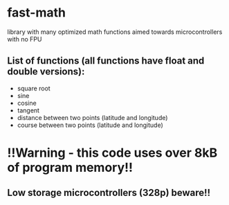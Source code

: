 # fast-math
library with many optimized math functions aimed towards microcontrollers with no FPU

## List of functions (all functions have float and double versions):
* square root
* sine
* cosine
* tangent
* distance between two points (latitude and longitude)
* course between two points (latitude and longitude)
# !!Warning - this code uses over 8kB of program memory!!
## Low storage microcontrollers (328p) beware!!
